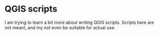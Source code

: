 # QGIS scripts

I am trying to learn a bit more about writing QGIS scripts. Scripts here are not meant, and my not even be suitable for actual use. 
